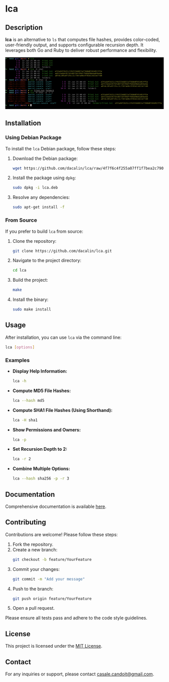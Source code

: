 # lca

## Description

**lca** is an alternative to `ls` that computes file hashes, provides color-coded, user-friendly output, and supports configurable recursion depth. It leverages both Go and Ruby to deliver robust performance and flexibility.

![alt text](image.png)
## Installation

### Using Debian Package

To install the `lca` Debian package, follow these steps:

1. Download the Debian package:

    ```bash
    wget https://github.com/dacalin/lca/raw/4f7f6c4f255a07ff1f7bea2c790b65a5a8ddf98a/lca.deb
    ```

2. Install the package using `dpkg`:

    ```bash
    sudo dpkg -i lca.deb
    ```

3. Resolve any dependencies:

    ```bash
    sudo apt-get install -f
    ```

### From Source

If you prefer to build `lca` from source:

1. Clone the repository:

    ```bash
    git clone https://github.com/dacalin/lca.git
    ```

2. Navigate to the project directory:

    ```bash
    cd lca
    ```

3. Build the project:

    ```bash
    make
    ```

4. Install the binary:

    ```bash
    sudo make install
    ```

## Usage

After installation, you can use `lca` via the command line:

```bash
lca [options]
```

### Examples

- **Display Help Information:**
    ```bash
    lca -h
    ```

- **Compute MD5 File Hashes:**
    ```bash
    lca --hash md5
    ```

- **Compute SHA1 File Hashes (Using Shorthand):**
    ```bash
    lca -H sha1
    ```

- **Show Permissions and Owners:**
    ```bash
    lca -p
    ```

- **Set Recursion Depth to 2:**
    ```bash
    lca -r 2
    ```

- **Combine Multiple Options:**
    ```bash
    lca --hash sha256 -p -r 3
    ```

## Documentation

Comprehensive documentation is available [here](docs/README.md).

## Contributing

Contributions are welcome! Please follow these steps:

1. Fork the repository.
2. Create a new branch:
    ```bash
    git checkout -b feature/YourFeature
    ```
3. Commit your changes:
    ```bash
    git commit -m "Add your message"
    ```
4. Push to the branch:
    ```bash
    git push origin feature/YourFeature
    ```
5. Open a pull request.

Please ensure all tests pass and adhere to the code style guidelines.

## License

This project is licensed under the [MIT License](LICENSE).

## Contact

For any inquiries or support, please contact [casale.candoit@gmail.com](mailto:casale.candoit@gmail.com).
